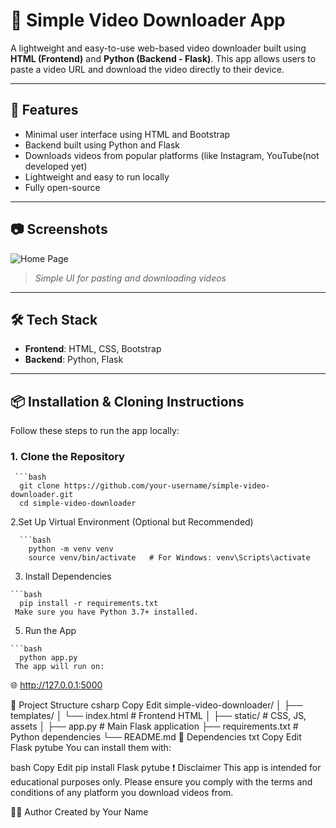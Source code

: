 # 🎥 Simple Video Downloader App

A lightweight and easy-to-use web-based video downloader built using **HTML (Frontend)** and **Python (Backend - Flask)**. This app allows users to paste a video URL and download the video directly to their device.

---

## 🚀 Features

- Minimal user interface using HTML and Bootstrap
- Backend built using Python and Flask
- Downloads videos from popular platforms (like Instagram, YouTube(not developed yet) 
- Lightweight and easy to run locally
- Fully open-source

---

## 📷 Screenshots

![Home Page](screenshots/home.png)
> *Simple UI for pasting and downloading videos*

---

## 🛠️ Tech Stack

- **Frontend**: HTML, CSS, Bootstrap
- **Backend**: Python, Flask

---

## 📦 Installation & Cloning Instructions

Follow these steps to run the app locally:

### 1. Clone the Repository

     ```bash
      git clone https://github.com/your-username/simple-video-downloader.git  
      cd simple-video-downloader

   2.Set Up Virtual Environment (Optional but Recommended)
   
      ```bash
        python -m venv venv 
        source venv/bin/activate   # For Windows: venv\Scripts\activate
  3. Install Dependencies

    ```bash
      pip install -r requirements.txt
     Make sure you have Python 3.7+ installed.

  5. Run the App

    ```bash
      python app.py
     The app will run on:
🌐 http://127.0.0.1:5000

📁 Project Structure
csharp
Copy
Edit
simple-video-downloader/
│
├── templates/
│   └── index.html           # Frontend HTML
│
├── static/                  # CSS, JS, assets
│
├── app.py                   # Main Flask application
├── requirements.txt         # Python dependencies
└── README.md
📌 Dependencies
txt
Copy
Edit
Flask
pytube
You can install them with:

bash
Copy
Edit
pip install Flask pytube
❗ Disclaimer
This app is intended for educational purposes only. Please ensure you comply with the terms and conditions of any platform you download videos from.

🧑‍💻 Author
Created by Your Name

